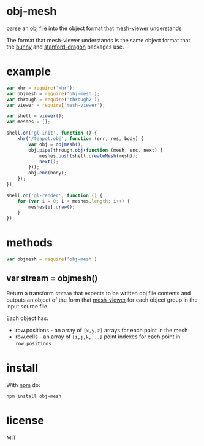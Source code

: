# obj-mesh

parse an
[obj file](http://people.sc.fsu.edu/~jburkardt/data/obj/obj.html)
into the object format that
[mesh-viewer](https://npmjs.org/package/mesh-viewer)
understands

The format that mesh-viewer understands is the same object format that the
[bunny](https://npmjs.org/package/bunny) and
[stanford-dragon](https://npmjs.org/package/stanford-dragon) packages use.

# example

``` js
var xhr = require('xhr');
var objmesh = require('obj-mesh');
var through = require('through2');
var viewer = require('mesh-viewer');

var shell = viewer();
var meshes = [];

shell.on('gl-init', function () {
    xhr('/teapot.obj', function (err, res, body) {
        var obj = objmesh();
        obj.pipe(through.obj(function (mesh, enc, next) {
            meshes.push(shell.createMesh(mesh));
            next();
        }));
        obj.end(body);
    });
});

shell.on('gl-render', function () {
    for (var i = 0; i < meshes.length; i++) {
        meshes[i].draw();
    }
});
```

# methods

``` js
var objmesh = require('obj-mesh')
```

## var stream = objmesh()

Return a transform `stream` that expects to be written obj file contents and
outputs an object of the form that
[mesh-viewer](https://npmjs.org/package/mesh-viewer) for each object group in
the input source file.

Each object has:

* row.positions - an array of `[x,y,z]` arrays for each point in the mesh
* row.cells - an array of `[i,j,k,...]` point indexes for each point in
`row.positions`

# install

With [npm](https://npmjs.org) do:

```
npm install obj-mesh
```

# license

MIT
